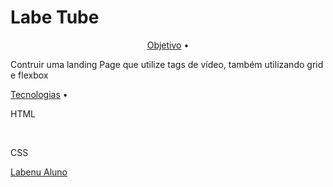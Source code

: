 # Labe Tube

<p align="center">
 <a href="#objetivo">Objetivo</a> • 
 <p>Contruir uma landing Page que utilize tags de vídeo, também utilizando grid e flexbox</p>
 <a href="#tecnologias">Tecnologias</a> • 
 <p>HTML</p></br>
 <p>CSS</p>
 <a href="#autor">Labenu Aluno</a>
</p>